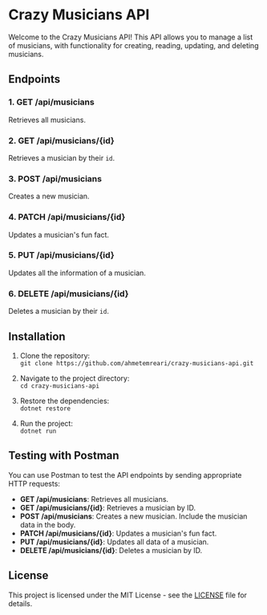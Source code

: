 # Crazy Musicians API

Welcome to the Crazy Musicians API! This API allows you to manage a list of musicians, with functionality for creating, reading, updating, and deleting musicians.

## Endpoints

### 1. **GET /api/musicians**
Retrieves all musicians.

### 2. **GET /api/musicians/{id}**
Retrieves a musician by their `id`.

### 3. **POST /api/musicians**
Creates a new musician.

### 4. **PATCH /api/musicians/{id}**
Updates a musician's fun fact.

### 5. **PUT /api/musicians/{id}**
Updates all the information of a musician.

### 6. **DELETE /api/musicians/{id}**
Deletes a musician by their `id`.

## Installation

1. Clone the repository:  
   `git clone https://github.com/ahmetemreari/crazy-musicians-api.git`
   
2. Navigate to the project directory:  
   `cd crazy-musicians-api`

3. Restore the dependencies:  
   `dotnet restore`

4. Run the project:  
   `dotnet run`

## Testing with Postman

You can use Postman to test the API endpoints by sending appropriate HTTP requests:

- **GET /api/musicians**: Retrieves all musicians.
- **GET /api/musicians/{id}**: Retrieves a musician by ID.
- **POST /api/musicians**: Creates a new musician. Include the musician data in the body.
- **PATCH /api/musicians/{id}**: Updates a musician's fun fact.
- **PUT /api/musicians/{id}**: Updates all data of a musician.
- **DELETE /api/musicians/{id}**: Deletes a musician by ID.

## License

This project is licensed under the MIT License - see the [LICENSE](LICENSE) file for details.